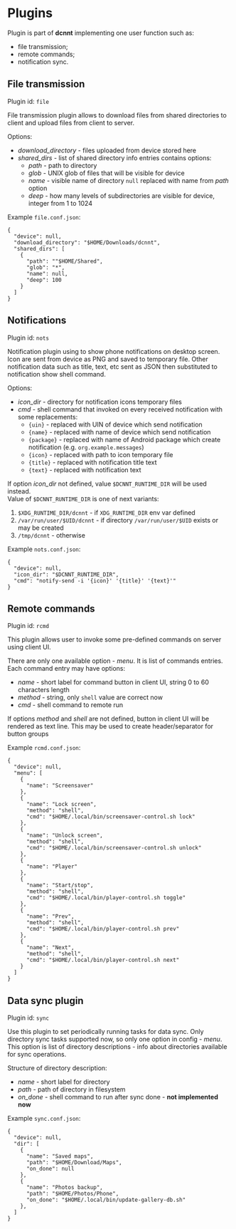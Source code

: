 Plugins
=======

Plugin is part of **dcnnt** implementing one user function such as:
* file transmission;
* remote commands;
* notification sync.

File transmission
-----------------

Plugin id: `file`

File transmission plugin allows to download files from shared directories to client
 and upload files from client to server. 

Options:

* *download_directory* - files uploaded from device stored here
* *shared_dirs* - list of shared directory info entries contains options:
  * *path* - path to directory
  * *glob* - UNIX glob of files that will be visible for device
  * *name* - visible name of directory `null` replaced with name from *path* option
  * *deep* - how many levels of subdirectories are visible for device, integer from 1 to 1024

Example `file.conf.json`:

    {
      "device": null,
      "download_directory": "$HOME/Downloads/dcnnt",
      "shared_dirs": [
        {
          "path": ""$HOME/Shared",
          "glob": "*",
          "name": null,
          "deep": 100
        }
      ]
    }

Notifications
-------------

Plugin id: `nots`

Notification plugin using to show phone notifications on desktop screen. 
Icon are sent from device as PNG and saved to temporary file.
Other notification data such as title, text, etc sent as JSON then substituted to notification show shell command.


Options:

* *icon_dir* - directory for notification icons temporary files
* *cmd* - shell command that invoked on every received notification with some replacements:
  * `{uin}` - replaced with UIN of device which send notification
  * `{name}` - replaced with name of device which send notification
  * `{package}` - replaced with name of Android package which create notification (e.g. `org.example.messages`)
  * `{icon}` - replaced with path to icon temporary file
  * `{title}` - replaced with notification title text
  * `{text}` - replaced with notification text

If option *icon_dir* not defined, value `$DCNNT_RUNTIME_DIR` will be used instead.  
Value of `$DCNNT_RUNTIME_DIR` is one of next variants:  
1. `$XDG_RUNTIME_DIR/dcnnt` - if `XDG_RUNTIME_DIR` env var defined
2. `/var/run/user/$UID/dcnnt` - if directory `/var/run/user/$UID` exists or may be created
3. `/tmp/dcnnt` - otherwise 

Example `nots.conf.json`:

    {
      "device": null,
      "icon_dir": "$DCNNT_RUNTIME_DIR",
      "cmd": "notify-send -i '{icon}' '{title}' '{text}'"
    }

Remote commands
---------------

Plugin id: `rcmd`

This plugin allows user to invoke some pre-defined commands on server using client UI.

There are only one available option - *menu*. It is list of commands entries.
Each command entry may have options:

* *name* - short label for command button in client UI, string 0 to 60 characters length
* *method* - string, only `shell` value are correct now
* *cmd* - shell command to remote run

If options *method* and *shell* are not defined, button in client UI will be rendered as text line.
This may be used to create header/separator for button groups   

Example `rcmd.conf.json`:

    {
      "device": null,
      "menu": [
        {
          "name": "Screensaver"
        },
        {
          "name": "Lock screen",
          "method": "shell",
          "cmd": "$HOME/.local/bin/screensaver-control.sh lock"
        },
        {
          "name": "Unlock screen",
          "method": "shell",
          "cmd": "$HOME/.local/bin/screensaver-control.sh unlock"
        },
        {
          "name": "Player"
        },
        {
          "name": "Start/stop",
          "method": "shell",
          "cmd": "$HOME/.local/bin/player-control.sh toggle"
        },
        {
          "name": "Prev",
          "method": "shell",
          "cmd": "$HOME/.local/bin/player-control.sh prev"
        },
        {
          "name": "Next",
          "method": "shell",
          "cmd": "$HOME/.local/bin/player-control.sh next"
        }
      ]
    }

Data sync plugin
----------------

Plugin id: `sync`

Use this plugin to set periodically running tasks for data sync.
Only directory sync tasks supported now, so only one option in config - *menu*.
This option is list of directory descriptions - info about directories available for sync operations.

Structure of directory description:

* *name* - short label for directory
* *path* - path of directory in filesystem
* *on_done* - shell command to run after sync done - **not implemented now**

Example `sync.conf.json`:

    {
      "device": null,
      "dir": [
        {
          "name": "Saved maps",
          "path": "$HOME/Download/Maps",
          "on_done": null
        },
        {
          "name": "Photos backup",
          "path": "$HOME/Photos/Phone",
          "on_done": "$HOME/.local/bin/update-gallery-db.sh"
        },
      ]
    }

